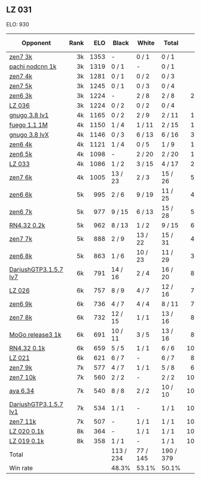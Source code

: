 ## LZ 031 ##

ELO: 930

Opponent | Rank | ELO | Black | White | Total | Win rate
---------|-----:|----:|-------|-------|-------|-------:
[zen7 3k](zen7%203k.md) | 3k | 1353 | - | 0 / 1 | 0 / 1 | 0.0%
[pachi nodcnn 1k](pachi%20nodcnn%201k.md) | 3k | 1319 | 0 / 1 | - | 0 / 1 | 0.0%
[zen7 4k](zen7%204k.md) | 3k | 1281 | 0 / 1 | 0 / 2 | 0 / 3 | 0.0%
[zen7 5k](zen7%205k.md) | 3k | 1245 | 0 / 1 | 0 / 3 | 0 / 4 | 0.0%
[zen6 3k](zen6%203k.md) | 3k | 1224 | - | 2 / 8 | 2 / 8 | 25.0%
[LZ 036](LZ%20036.md) | 3k | 1224 | 0 / 2 | 0 / 2 | 0 / 4 | 0.0%
[gnugo 3.8 lv1](gnugo%203.8%20lv1.md) | 4k | 1165 | 0 / 2 | 2 / 9 | 2 / 11 | 18.2%
[fuego 1.1 1M](fuego%201.1%201M.md) | 4k | 1150 | 1 / 4 | 1 / 11 | 2 / 15 | 13.3%
[gnugo 3.8 lvX](gnugo%203.8%20lvX.md) | 4k | 1146 | 0 / 3 | 6 / 13 | 6 / 16 | 37.5%
[zen6 4k](zen6%204k.md) | 4k | 1121 | 1 / 4 | 0 / 5 | 1 / 9 | 11.1%
[zen6 5k](zen6%205k.md) | 4k | 1098 | - | 2 / 20 | 2 / 20 | 10.0%
[LZ 033](LZ%20033.md) | 4k | 1086 | 1 / 2 | 3 / 15 | 4 / 17 | 23.5%
[zen7 6k](zen7%206k.md) | 4k | 1005 | 13 / 23 | 2 / 3 | 15 / 26 | 57.7%
[zen6 6k](zen6%206k.md) | 5k | 995 | 2 / 6 | 9 / 19 | 11 / 25 | 44.0%
[zen6 7k](zen6%207k.md) | 5k | 977 | 9 / 15 | 6 / 13 | 15 / 28 | 53.6%
[RN4.32 0.2k](RN4.32%200.2k.md) | 5k | 962 | 8 / 13 | 1 / 2 | 9 / 15 | 60.0%
[zen7 7k](zen7%207k.md) | 5k | 888 | 2 / 9 | 13 / 22 | 15 / 31 | 48.4%
[zen6 8k](zen6%208k.md) | 5k | 863 | 1 / 6 | 10 / 23 | 11 / 29 | 37.9%
[DariushGTP3.1.5.7 lv7](DariushGTP3.1.5.7%20lv7.md) | 6k | 791 | 14 / 16 | 2 / 4 | 16 / 20 | 80.0%
[LZ 026](LZ%20026.md) | 6k | 757 | 8 / 9 | 4 / 7 | 12 / 16 | 75.0%
[zen6 9k](zen6%209k.md) | 6k | 736 | 4 / 7 | 4 / 4 | 8 / 11 | 72.7%
[zen7 8k](zen7%208k.md) | 6k | 732 | 12 / 15 | 1 / 1 | 13 / 16 | 81.3%
[MoGo release3 1k](MoGo%20release3%201k.md) | 6k | 691 | 10 / 11 | 3 / 5 | 13 / 16 | 81.3%
[RN4.32 0.1k](RN4.32%200.1k.md) | 6k | 659 | 5 / 5 | 1 / 1 | 6 / 6 | 100.0%
[LZ 021](LZ%20021.md) | 6k | 621 | 6 / 7 | - | 6 / 7 | 85.7%
[zen7 9k](zen7%209k.md) | 7k | 577 | 4 / 7 | 1 / 1 | 5 / 8 | 62.5%
[zen7 10k](zen7%2010k.md) | 7k | 560 | 2 / 2 | - | 2 / 2 | 100.0%
[aya 6.34](aya%206.34.md) | 7k | 540 | 8 / 8 | 2 / 2 | 10 / 10 | 100.0%
[DariushGTP3.1.5.7 lv1](DariushGTP3.1.5.7%20lv1.md) | 7k | 534 | 1 / 1 | - | 1 / 1 | 100.0%
[zen7 11k](zen7%2011k.md) | 7k | 507 | - | 1 / 1 | 1 / 1 | 100.0%
[LZ 020 0.1k](LZ%20020%200.1k.md) | 8k | 364 | - | 1 / 1 | 1 / 1 | 100.0%
[LZ 019 0.1k](LZ%20019%200.1k.md) | 8k | 358 | 1 / 1 | - | 1 / 1 | 100.0%
Total | | | 113 / 234 | 77 / 145 | 190 / 379 | 
Win rate| | | 48.3% | 53.1% | 50.1% | 
